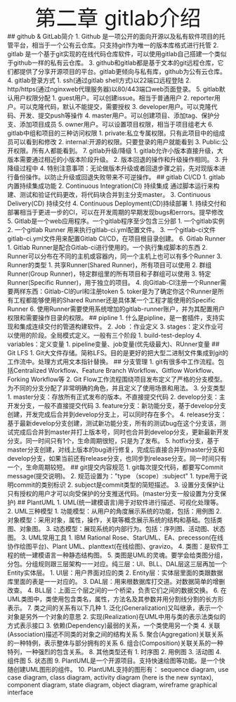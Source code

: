 <div align='center' ><font size='70'>第二章 
gitlab介绍</font></div>
## github & GitLab简介
1. Github 是一项公开的面向开源以及私有软件项目的托管平台，相当于一个公有云仓库。只支持git作为唯一的版本库格式进行托管
2. gitlab 是一个基于git实现的在线代码仓库软件，可以使用gitlab自己搭建一个类似于github一样的私有云仓库。
3. github和gitlab都是基于文本的git远程仓库，它们都提供了分享开源项目的平台。gitlab更倾向与私有库，github为公有云仓库。
4. gitlab登录方式
   1. ssh(通过gitlab shell方式)以22端口远程登陆
   2. http/https(通过nginxweb代理服务器)以80/443端口web页面登录。
5. gitlab默认用户权限分配
   1. guest用户。可以创建issue。相当于普通用户
   2. reporter用户。可以克隆代码，默认不能提交，需要授权
   3. developer用户。可以克隆代码、开发、提交push等操作
   4. master用户。可以创建项目、添加tag、保护分支、添加项目成员
   5. owner用户。可以设置项目权限，相当于项目组老大
6. gitlab中组和项目的三种访问权限
   1. private:私立专属权限。只有此项目中的组成员可以看到和修改
   2. internal:开源的权限。只要登录的用户就能看到
   3. Public:公开权限。所有人都能看到。
7. gitlab升级/降级
   1. gitlab允许小版本直接升级，大版本需要通过相近的小版本阶段升级。
   2. 版本回退的操作和升级操作相同。
   3. 升降级过程中
   4. 特别注意事项：无论做版本升级或者回退步骤之前，先对现版本进行备份操作。以防止升级或回退失败带来不可逆操作。
## gitlab CI/CD
1. gitlab内置持续集成功能
2. Continuous Integration(CI) 持续集成 通过脚本运行来构建、测试和验证代码更改，将代码块合并到主分支master。
3. Continuous Delivery(CD) 持续交付
4. Continuous Deployment(CD)持续部署 
   1. 持续交付和部署相当于更进一步的CI，可以在开发周期的早期发现bugs和errors。提早修改
5. Gitlab是一个web应用程序。一个gitlab程序至少包含三分部
   1. 一个gitlab实例 
   2. 一个gitlab Runner  用来执行gitlab-ci.yml配置文件。
   3. 一个gitlab-ci文件 gitlab-ci.yml文件用来配置Gitlab CI/CD，在项目根目录创建。
6. Gitlab Runner
   1. Gitlab Runner是配合Gitlab-ci进行使用的。一个执行集成脚本的东西
   2. Runner可以分布在不同的主机或容器内，同一个主机上也可以有多个Runner
   3. Runner的类型
      1. 共享Runner(Shared Runner)，所有项目可以使用
      2. 群组Runner(Group Runner)，特定群组里的所有项目和子群组可以使用
      3. 特定Runner(Specific Runner)，用于独立的项目。
   4. 向Gitlab-CI注册一个Runner需要两样东西：Gitlab-CI的url和注册token
   5. toker是为了确定你这个Runner是所有工程都能够使用的Shared Runner还是具体某一个工程才能使用的Specific Runner
   6. 使用Runner需要使用系统增加的gitlab-runner账户，并为其配置用户权限和需要操作目录的权限。
## pipline
1. 什么是pipline，是一套插件，支持实现和集成连续交付的管道构建软件。
2. Job ：作业定义
3. stages：定义作业可以使用的阶段。全局模式定义。一般有三个阶段
   1. build-test-deploy
4. variables：定义变量
   1. pipeline变量、job变量(优先级最大)、RUnner变量
## Git LFS
1. Git大文件存储。简称LFS。目的是更好的把大型二进制文件集成到git的工作流中。处理方式用文本指针替换。
## 分支管理
1. git有很多中工作流程。包括Centralized Workflow、Feature Branch Workflow、Gitflow Workflow、Forking Workflow等
2. Git Flow工作流程围绕项目发布定义了严格的分支模型。为不同的分支分配了非常明确的角色，并且定义了使用场景和用法。
3. 分支类型
   1. master分支：存放所有正式发布的版本。不直接提交代码
   2. develop分支：主开发分支，一般不直接提交代码
   3. feature分支：新功能分支，基于develop分支创建，开发完成后合并到develop分支上，可以同时存在多个。
   4. release分支：基于最新develop分支创建，测试新功能分支，所有的测试bug在这个分支该，测试完成后合并到master并打上版本号，同时也合并到develop分支，更新最新开发分支。同一时间只有1个，生命周期很短，只是为了发布。
   5. hotfix分支，基于master分支创建，对线上版本的bug进行修复，完成后直接合并到master分支和develop分支，如果当前还有release分支，也同步到release分支。同一时间只有一个，生命周期较短。
## git提交内容规范
1. git每次提交代码，都要写Commit message(提交说明)。
2. 规范设置为："type （scope）:subject"
   1. type用于说明commit的类别标识
   2. subject是commit类型的简短描述。
3. 设置分支保护让只有授权的用户才可以向受保护的分支推送代码。(master分支一般设置为分支保护)
## PlantUML
1. UML(统一建模语言)用于对软件进行描述、可视化处理等。
2. UML三种模型
   1. 功能模型：从用户的角度展示系统的功能，包括：用例图
   2. 对象模型：采用对象，属性，操作，关联等概念展示系统的结构和基础。包括类图、对象图。
   3. 动态模型：展现系统的内部行为。包括：序列图、活动图、状态图。
3. UML常用工具
   1. IBM Rational Rose、StarUML、EA、precesson(在线协作绘图平台)、Plant UML、planttext(在线绘图)、gravizo。
4. 类图：是软件工程的统一建模语言一种静态结构图。
5. 类图是UML的灵魂。要学会给类图分组，分包。分组规则跟三层架构一一对应。纯三层：UI、BLL、DAL层这三层再加一个Entity实体层。
   1. UI层：用户界面对应的类
   2. Entity层：实体层里面的类跟数据库里面的表是一一对应的。
   3. DAL层：用来根数据库打交道。对数据简单的增删改查。
   4. BLL层：上面三个层之间的一个桥梁，负责它们之间的数据交换。
6. 在UML类图中，类使用包含类名，属性，方法名及其参数并用分割线分割的长方形表示。
7. 类之间的关系有以下几种
   1. 泛化(Generalization)又叫继承，表示一个对象是另外一个对象的意思
   2. 实现(Realization)在UML中用与类的表示法类似的方式表示接口
   3. 依赖(Dependency)最弱的关系，一个类使用另一个类
   4. 关联(Association)描述不同类的对象之间的结构关系
   5. 聚合(Aggregation)关联关系的一种特例，表示整体与部分拥有的关系
   6. 组合(Composition)关联关系的一种特列，一种强烈的包含关系。
8. 其他类型还有
   1. 时序图
   2. 用例图
   3. 活动图
   4. 组件图
   5. 状态图
9.  PlantUML是一个开源项目。支持快速绘图等功能。是一个快随创建UML图形的组件。
10. PlantUML支持的图形有：
sequence diagram,
use case diagram,
class diagram,
activity diagram (here is the new syntax),
component diagram,
state diagram,
object diagram,
wireframe graphical interface